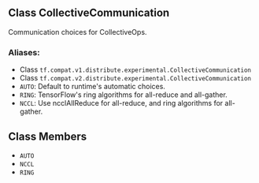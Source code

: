 ## Class CollectiveCommunication
Communication choices for CollectiveOps.
### Aliases:
- Class `tf.compat.v1.distribute.experimental.CollectiveCommunication`
- Class `tf.compat.v2.distribute.experimental.CollectiveCommunication`
- `AUTO`: Default to runtime's automatic choices.
- `RING`: TensorFlow's ring algorithms for all-reduce and all-gather.
- `NCCL`: Use ncclAllReduce for all-reduce, and ring algorithms for all-gather.
## Class Members
- `AUTO`
- `NCCL`
- `RING`
